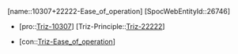 ﻿---
type: TrizContradiction
aliases:
- 10307+22222-Ease_of_operation
license: CC BY-SA 4.0
copyright: https://github.com/SpocWeb
IsDeleted: false
IsReadOnly: false
Confidential: public
tags: 
- Triz/Contradiction
---
[name::10307+22222-Ease_of_operation]
[SpocWebEntityId::26746]
+ [pro::[Triz-10307](Triz-10307)]
[Triz-Principle::[Triz-22222](Triz-22222)]
- [con::[Triz-Ease_of_operation](tech/Triz/Parameter/Triz-Ease_of_operation.md)]

